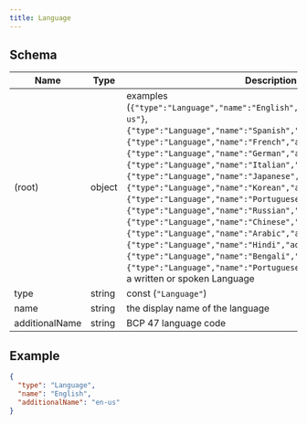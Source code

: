 ```yaml
---
title: Language
---
```

## Schema

| Name | Type | Description |
|---|---|---|
| (root) | object | examples (`{"type":"Language","name":"English","additionalName":"en-us"}`, `{"type":"Language","name":"Spanish","additionalName":"es"}`, `{"type":"Language","name":"French","additionalName":"fr"}`, `{"type":"Language","name":"German","additionalName":"de"}`, `{"type":"Language","name":"Italian","additionalName":"it"}`, `{"type":"Language","name":"Japanese","additionalName":"ja"}`, `{"type":"Language","name":"Korean","additionalName":"ko"}`, `{"type":"Language","name":"Portuguese","additionalName":"pt"}`, `{"type":"Language","name":"Russian","additionalName":"ru"}`, `{"type":"Language","name":"Chinese","additionalName":"zh"}`, `{"type":"Language","name":"Arabic","additionalName":"ar"}`, `{"type":"Language","name":"Hindi","additionalName":"hi"}`, `{"type":"Language","name":"Bengali","additionalName":"bn"}`, `{"type":"Language","name":"Portuguese","additionalName":"pt"}`) a written or spoken Language |
| type | string | const (`"Language"`)  |
| name | string | the display name of the language |
| additionalName | string | BCP 47 language code |

## Example



```json
{
  "type": "Language",
  "name": "English",
  "additionalName": "en-us"
}
```

